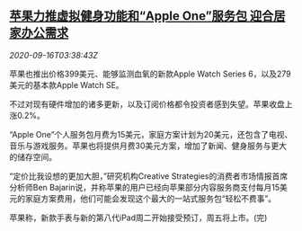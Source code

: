 <!--1600228473000-->
[苹果力推虚拟健身功能和“Apple One”服务包 迎合居家办公需求](https://cn.reuters.com/article/apple-one-ipad-0916-idCNKBS2670EC)
------

<div><i>2020-09-16T03:38:43Z</i></div><p>苹果也推出价格399美元、能够监测血氧的新款Apple Watch Series 6，以及279美元的基本款Apple Watch SE。</p><p>不过对现有硬件增加的诸多更新，以及订阅价格都令投资者感到失望。苹果收盘上涨0.2%。</p><p>“Apple One”个人服务包月费为15美元，家庭方案计划为20美元，还包含了电视、音乐与游戏服务。苹果也将提供月费30美元方案，增加了新闻、健身服务与更大的储存空间。</p><p>“定价比我设想的更加大胆，”研究机构Creative Strategies的消费者市场情报首席分析师Ben Bajarin说，并称苹果的用户已经向苹果部分内容服务商支付每月15美元的家庭方案费用，他们可能会发现这个最大的一站式服务包“轻松不费事”。</p><p>苹果称，新款手表与新的第八代iPad周二开始接受预订，周五将上市。(完)</p>
